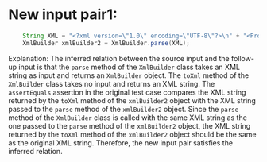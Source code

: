 # New input pair1:
```java
    String XML = "<?xml version=\"1.0\" encoding=\"UTF-8\"?>\n" + "<Projects>\n" + "  <underscore-java language=\"Java\" scm=\"SVN\">\n" + "    <Location type=\"URL\">https://github.com/javadev/underscore-java/</Location>\n" + "  </underscore-java>\n" + "  <JetS3t language=\"Java\" scm=\"CVS\">\n" + "    <Location type=\"URL\">https://jets3t.s3.amazonaws.com/index.html</Location>\n" + "  </JetS3t>\n" + "</Projects>";
    XmlBuilder xmlBuilder2 = XmlBuilder.parse(XML);
```

Explanation: The inferred relation between the source input and the follow-up input is that the `parse` method of the `XmlBuilder` class takes an XML string as input and returns an `XmlBuilder` object. The `toXml` method of the `XmlBuilder` class takes no input and returns an XML string. The `assertEquals` assertion in the original test case compares the XML string returned by the `toXml` method of the `xmlBuilder2` object with the XML string passed to the `parse` method of the `xmlBuilder2` object. Since the `parse` method of the `XmlBuilder` class is called with the same XML string as the one passed to the `parse` method of the `xmlBuilder2` object, the XML string returned by the `toXml` method of the `xmlBuilder2` object should be the same as the original XML string. Therefore, the new input pair satisfies the inferred relation.

